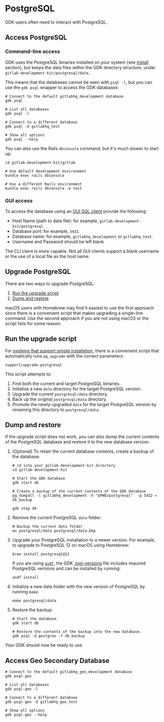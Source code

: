 # PostgreSQL

GDK users often need to interact with PostgreSQL.

## Access PostgreSQL

### Command-line access

GDK uses the PostgreSQL binaries installed on your system (see [install](../index.md) section),
but keeps the data files within the GDK directory structure, under `gitlab-development-kit/postgresql/data`.

This means that the databases cannot be seen with `psql -l`, but you can use the `gdk psql` wrapper
to access the GDK databases:

```shell
# Connect to the default gitlabhq_development database
gdk psql

# List all databases
gdk psql -l

# Connect to a different database
gdk psql -d gitlabhq_test

# Show all options
gdk psql --help
```

You can also use the Rails `dbconsole` command, but it's much slower to start up:

```shell
cd gitlab-development-kit/gitlab

# Use default development environment
bundle exec rails dbconsole

# Use a different Rails environment
bundle exec rails dbconsole -e test
```

### GUI access

To access the database using an [GUI SQL client](https://wiki.postgresql.org/wiki/PostgreSQL_Clients) provide the following:

- Host Name (path to data file): for example, `gitlab-development-kit/postgresql`.
- Database port: for example, `5432`.
- Database name: for example, `gitlabhq_development` or `gitlabhq_test`.
- Username and Password should be left blank

The CLI client is more capable. Not all GUI clients support a blank username or the use of a local file as the host name.

## Upgrade PostgreSQL

There are two ways to upgrade PostgreSQL:

1. [Run the upgrade script](#run-the-upgrade-script)
1. [Dump and restore](#dump-and-restore)

macOS users with Homebrew may find it easiest to use the first approach
since there is a convenient script that makes upgrading a single-line
command. Use the second approach if you are not using macOS or the
script fails for some reason.

## Run the upgrade script

For [systems that support simple installation](../index.md), there is a convenient script that
automatically runs `pg_upgrade` with the correct parameters:

```shell
support/upgrade-postgresql
```

This script attempts to:

1. Find both the current and target PostgreSQL binaries.
1. Initialize a new `data` directory for the target PostgreSQL version.
1. Upgrade the current `postgresql/data` directory.
1. Back up the original `postgresql/data` directory.
1. Promote the newly-upgraded `data` for the target PostgreSQL version by
   renaming this directory to `postgresql/data`.

## Dump and restore

If the upgrade script does not work, you can also dump the current
contents of the PostgreSQL database and restore it to the new database
version:

1. (Optional) To retain the current database contents, create a backup of the database:

   ```shell
   # cd into your gitlab-development-kit directory
   cd gitlab-development-kit

   # Start the GDK database
   gdk start db

   # Create a backup of the current contents of the GDK database
   pg_dumpall -l gitlabhq_development -h "$PWD/postgresql"  -p 5432 > db_backup

   gdk stop db
   ```

1. Remove the current PostgreSQL `data` folder:

   ```shell
   # Backup the current data folder
   mv postgresql/data postgresql/data.bkp
   ```

1. Upgrade your PostgreSQL installation to a newer version. For example, to upgrade to
   PostgreSQL 12 on macOS using Homebrew:

   ```shell
   brew install postgresql@12
   ```

   If you are using [`asdf`](https://github.com/asdf-vm/asdf), the GDK [.tool-versions](https://gitlab.com/gitlab-org/gitlab-development-kit/-/blob/main/.tool-versions) file includes required PostgreSQL versions and can be installed by running:

   ```shell
   asdf install
   ```

1. Initialize a new data folder with the new version of PostgreSQL by running `make`:

   ```shell
   make postgresql/data
   ```

1. Restore the backup:

   ```shell
   # Start the database.
   gdk start db

   # Restore the contents of the backup into the new database.
   gdk psql -d postgres -f db_backup
   ```

Your GDK should now be ready to use.

## Access Geo Secondary Database

```shell
# Connect to the default gitlabhq_geo_development database
gdk psql-geo

# List all databases
gdk psql-geo -l

# Connect to a different database
gdk psql-geo -d gitlabhq_geo_test

# Show all options
gdk psql-geo --help
```
